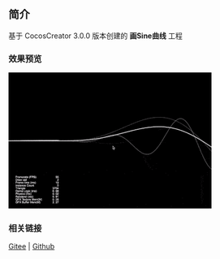 ## 简介

基于 CocosCreator 3.0.0 版本创建的 **画Sine曲线** 工程

### 效果预览
![image](../../gif/202203/2022030413.gif)

### 相关链接
[Gitee](https://gitee.com/mirrors_cocos-creator/example-cases/tree/master/assets/cases/graphics/demo) | [Github](https://github.com/cocos-creator/example-cases/tree/master/assets/cases/graphics/demo)